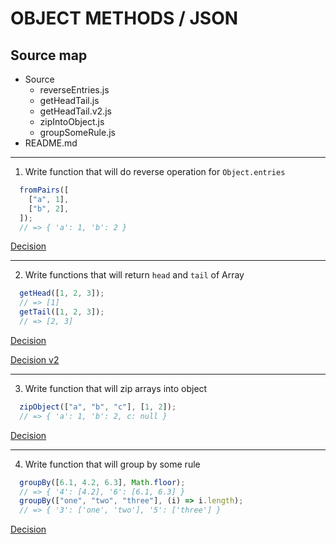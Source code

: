 # __OBJECT METHODS / JSON__

## Source map

* Source
  * reverseEntries.js
  * getHeadTail.js
  * getHeadTail.v2.js
  * zipIntoObject.js
  * groupSomeRule.js    
* README.md

---

1. Write function that will do reverse operation for `Object.entries`

```js
  fromPairs([
    ["a", 1],
    ["b", 2],
  ]);
  // => { 'a': 1, 'b': 2 }
```
[Decision](./src/1.reverseEntries.js)

---

2. Write functions that will return `head` and `tail` of Array

```js
  getHead([1, 2, 3]);
  // => [1]
  getTail([1, 2, 3]);
  // => [2, 3]
```

[Decision](./src/2.getHeadTail.js)

[Decision v2](./src/2.getHeadTail.v2.js)

---

3. Write function that will zip arrays into object

```js
  zipObject(["a", "b", "c"], [1, 2]);
  // => { 'a': 1, 'b': 2, c: null }
```

[Decision](./src/3.zipIntoObject.js)

---

4. Write function that will group by some rule

```js
  groupBy([6.1, 4.2, 6.3], Math.floor);
  // => { '4': [4.2], '6': [6.1, 6.3] }
  groupBy(["one", "two", "three"], (i) => i.length);
  // => { '3': ['one', 'two'], '5': ['three'] }
```

[Decision](./src/4.groupSomeRule.js)